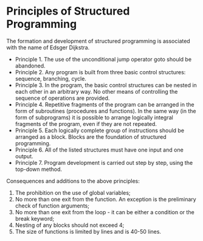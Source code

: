 # Principles of Structured Programming

The formation and development of structured programming is associated with the name of Edsger Dijkstra.

* Principle 1. The use of the unconditional jump operator goto should be abandoned.
* Principle 2. Any program is built from three basic control structures: sequence, branching, cycle.
* Principle 3. In the program, the basic control structures can be nested in each other in an arbitrary way. No other means of controlling the sequence of operations are provided.
* Principle 4. Repetitive fragments of the program can be arranged in the form of subroutines (procedures and functions). In the same way (in the form of subprograms) it is possible to arrange logically integral fragments of the program, even if they are not repeated.
* Principle 5. Each logically complete group of instructions should be arranged as a block. Blocks are the foundation of structured programming.
* Principle 6. All of the listed structures must have one input and one output.
* Principle 7. Program development is carried out step by step, using the top-down method.

Consequences and additions to the above principles:
1. The prohibition on the use of global variables;
2. No more than one exit from the function. An exception is the preliminary check of function arguments;
3. No more than one exit from the loop - it can be either a condition or the break keyword;
4. Nesting of any blocks should not exceed 4;
5. The size of functions is limited by lines and is 40-50 lines.
